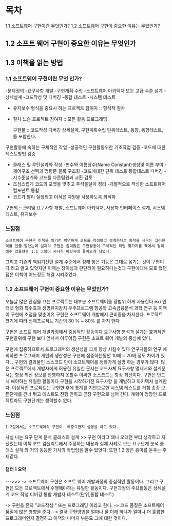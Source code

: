 # 목차
[1.1  소프트웨어 구현이란 무엇인가?](###-1.1-소프트웨어-구현이란-무엇-인가?)
[1.2 소프트웨어 구현이 중요한 이유는 무었인가?](###-1.2-소프트웨어-구현이-중요한-이유는-무었인가?)
## 1.2  소프트 웨어 구현이 중요한 이유는 무엇인가
## 1.3 이책을 읽는 방법



### 1.1 소프트웨어 구현이란 무엇 인가?
  
-문제정의
-요구사항 개발
-구현계획 수립
-소프트웨어 아키텍처 또는 고급 수준 설계
-상세설계
-코드작성 및 디버깅
-통합 테스트
-시스템 테스트
- 유지보수 형식을 중요시 하는 프로젝트 참여자  :: 형식적 절차
- 절차 느슨 프로젝트 참여자 :: 모든 활동 프로그래밍

  구현물 :: 코드작성 디버깅
    상세설계, 구현계획수립 단위테스트, 동향, 동향테스트, 를 포함한다.

구현활동에 속하는 구체적인 작업
	-성공적인 구현활동위한 기초작업 검증
-코드에 대한 테스트방법 검증
- 클래스 및 루틴설과와 작성
-변수와 이름상수(Name Constant)생성및 이름 부여 
-제어구조 선택과 명령문 블록 구조화
-코드에대한 단위 테스트 통합테스트 디버깅
-저수준설계와 코드를 다른팀원과 교환 검토
- 조심스럽게 코드의 포맷을 맞추고 주석을달아 정리
-개별적으로 작성한 소프트웨어 컴포넌트 통합
- 코드가 빨리 실행되고 더적은 자원을 사용하도록 최적화


구현외 :: 관리및 요구사항 개발,  소프트웨어 아키텍처, 사용자 인터페이스 설계, 
시스템 테스트, 유지보수




### 느낌점
	소프트웨어 구현은 이책을 읽기전 막연하게 코드를 작성하고 설계한대로 동작을 세우는 그러한 역활 인줄 알았는데 실제의 구현은 좀더많은 구현활동이 구체적인 작업 몇가지를 책에서 정리 해주 었을떄는 1.1 그림이 서서히 머릿속에 들어오게 되었다.
  그리고 기존의 책읽기전엔 설계 수준에서 정해 놓은 기능은 그대로 옴기는 것이 구현이다 라고 알고 있엇지만 이제는 창이성과 판단려이 필요하다는것과 구현에대해 모호 했던 점은 이책이 어느정도 해결 시켜주었다.


### 1.2 소프트웨어 구현이 중요한 이유는 무었인가?

오늘날 많은 관심을 끄는 프로젝트는 대부분 소프트웨어를 광범위 하게 사용한다
 ex) 인터넷 형화 특수효과 생명유지장치 우주프로그램 항공학 고속금융분석 과학 연구 등
이책이 구현에 초점을 맞춘이유 
구현은 소프트웨어 개발에서 큰비중을 차지한다.
프로젝트 크기에 따라 전체프로젝트 기간의 30 % ~   80% 를 차지 한다

구현은 소프트 웨어  개발과정에서 중심적인 활동이다
요구사항 분석과 설계는 효과적인 구현을위해 구현 보다 앞서서 이루어짐
구현은 소프트 웨어 개발의 중심에 있다.

구현에 집중하으로서 프로그래머의 생산성을 크게 향샹 시킬수 있다
연구자들의 연구 에 의하면 프로그래머 개인의 생산성은 구현에 집중하는동안 10배  ~ 20배 정도 차이가 있다.
.
구현의 결과물인 소스코드 만이 소프트웨어를 정화가게 설명 하는 경우가 많다.
많은 프로젝트에서 개발자에게 허용한 유일한 문서는 코드자체
요구사항 명세서와 설계문서는 항상 최신 정보를 반영하지 못할수 이씨만 소스코드는 항상 최신이다.
구현은 반드시 해야하는 유일한 활동이다
구현을 시작하기전 요구사항 을 개발하고 아키텍처 설계한다.
이상적인 프로젝트는 구현한 후에 통계를 기반으로한 시스템 테스트를 거침
종종 모든단계를 건너 뛰고 테스트도 진행 안하고 곧장 구현으로 넘어 간다.
계획이 엉망인 프로젝트라도 구현단계는 생략할수 없다.

### 느낌점
	1.2절에서는 소프트웨어의 구현이  왜중요한지 설명을 하고 있다.
사실 나는 요구 단계 분석 클래스의 설계  >> 구현 이라고 꽤나 오래전 부터 생각하고 지냈었는데 이책 코드 컴플리트에서 주장하는 내용과 실제 사례로 보는 요구단계 분석
클래스 설계 와 거의 동등한 가치의 작업임을 알수 있엇다. 또한 1.2 장은 흥미를 돋우는 주제같다.





#### 챕터 1 요약 


--->>>
-> 소프트웨어 구현은 소프트 웨어 개발과정의 중심적인 활동이다. 그리고
구현은 모든 프로젝트에서 수행해야하는 유일한 활동이다.
구현과정의 주요활동은 상세설계 코드 작성 디버깅 통합 개발자 테스트(단위,통합 테스트)

-> 구현을 흔히 ”코드작성 ” 또는 프로그래밍 이라고 한다.
-> 코드 품질은 소프트웨어 품질에 많은 영향을 준다.
-> 결국 구현방법을 얼마나 잘 이해 하냐가 얼마나 더 훌륭한 프로그래머인지 결정하고 이책의 나머지 부분도 그에 대한 것이다.
